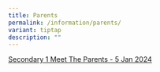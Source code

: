 ```yaml
---
title: Parents
permalink: /information/parents/
variant: tiptap
description: ""
---
```

<p></p>
<p><a href="/events/2024-sec-1-meet-the-parents-session-5-jan-2024/" rel="noopener noreferrer nofollow" target="_blank">Secondary 1 Meet The Parents - 5 Jan 2024</a>
</p>